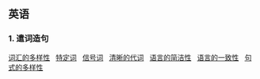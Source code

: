 ## 英语
### 1. 遣词造句
[词汇的多样性](https://github.com/ZBTGL/summary/blob/master/Other/English/1-1%20%E8%AF%8D%E6%B1%87%E5%A4%9A%E6%A0%B7%E6%80%A7.txt)
&nbsp; [特定词](https://github.com/ZBTGL/summary/blob/master/Other/English/1-2%20%E7%89%B9%E5%AE%9A%E8%AF%8D.txt)
&nbsp; [信号词](https://github.com/ZBTGL/summary/blob/master/Other/English/1-3%20%E4%BF%A1%E5%8F%B7%E8%AF%8D.txt)
&nbsp; [清晰的代词](https://github.com/ZBTGL/summary/blob/master/Other/English/1-4%20%E6%B8%85%E6%99%B0%E7%9A%84%E4%BB%A3%E8%AF%8D.txt)
&nbsp; [语言的简洁性](https://github.com/ZBTGL/summary/blob/master/Other/English/1-5%20%E8%AF%AD%E8%A8%80%E7%9A%84%E7%AE%80%E6%B4%81.txt)
&nbsp; [语言的一致性](https://github.com/ZBTGL/summary/blob/master/Other/English/1-6%20%E8%AF%AD%E8%A8%80%E7%9A%84%E4%B8%80%E8%87%B4%E6%80%A7.txt)
&nbsp; [句式的多样性](https://github.com/ZBTGL/summary/blob/master/Other/English/1-7%20%E5%8F%A5%E5%BC%8F%E7%9A%84%E5%A4%9A%E6%A0%B7%E6%80%A7.txt)
